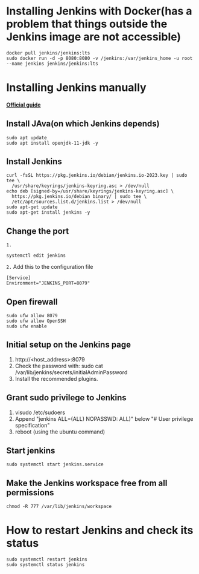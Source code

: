 # Installing Jenkins with Docker(has a problem that things outside the Jenkins image are not accessible)
~~~
docker pull jenkins/jenkins:lts
sudo docker run -d -p 8080:8080 -v /jenkins:/var/jenkins_home -u root --name jenkins jenkins/jenkins:lts
~~~

# Installing Jenkins manually
#### [Official guide](https://www.jenkins.io/doc/book/installing/linux/)
## Install JAva(on which Jenkins depends)
~~~
sudo apt update
sudo apt install openjdk-11-jdk -y
~~~
## Install Jenkins
~~~
curl -fsSL https://pkg.jenkins.io/debian/jenkins.io-2023.key | sudo tee \
  /usr/share/keyrings/jenkins-keyring.asc > /dev/null
echo deb [signed-by=/usr/share/keyrings/jenkins-keyring.asc] \
  https://pkg.jenkins.io/debian binary/ | sudo tee \
  /etc/apt/sources.list.d/jenkins.list > /dev/null
sudo apt-get update
sudo apt-get install jenkins -y
~~~

## Change the port
`1.`
~~~
systemctl edit jenkins
~~~
`2.` Add this to the configuration file
~~~
[Service]
Environment="JENKINS_PORT=8079"
~~~

## Open firewall
~~~
sudo ufw allow 8079
sudo ufw allow OpenSSH
sudo ufw enable
~~~

## Initial setup on the Jenkins page
1. http://<host_address>:8079
2. Check the password with: sudo cat /var/lib/jenkins/secrets/initialAdminPassword
3. Install the recommended plugins.

## Grant sudo privilege to Jenkins
1. visudo /etc/sudoers
2. Append "jenkins ALL=(ALL) NOPASSWD: ALL)" below "# User privilege specification"
3. reboot (using the ubuntu command)
## Start jenkins
~~~
sudo systemctl start jenkins.service
~~~

## Make the Jenkins workspace free from all permissions
~~~
chmod -R 777 /var/lib/jenkins/workspace
~~~

# How to restart Jenkins and check its status
~~~
sudo systemctl restart jenkins
sudo systemctl status jenkins
~~~
